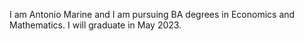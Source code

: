 I am Antonio Marine and I am pursuing BA degrees in Economics and Mathematics. I will graduate in May 2023.